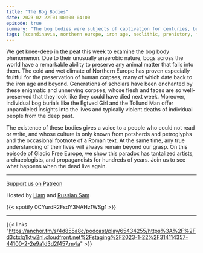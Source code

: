 ```yaml
---
title: "The Bog Bodies"
date: 2023-02-22T01:00:00-04:00
episode: true
summary: "The bog bodies were subjects of captivation for centuries, but just who were these people and why were they deposited in bogs?"
tags: [scandinavia, northern europe, iron age, neolithic, prehistory, florida]
---
```


We get knee-deep in the peat this week to examine the bog body phenomenon. Due to their unusually anaerobic nature, bogs across the world have a remarkable ability to preserve any animal matter that falls into them. The cold and wet climate of Northern Europe has proven especially fruitful for the preservation of human corpses, many of which date back to the iron age and beyond. Generations of scholars have been enchanted by these enigmatic and unnerving corpses, whose flesh and faces are so well-preserved that they look like they could have died next week. Moreover, individual bog burials like the Egtved Girl and the Tollund Man offer unparalleled insights into the lives and typically violent deaths of individual people from the deep past. 

The existence of these bodies gives a voice to a people who could not read or write, and whose culture is only known from potsherds and petroglyphs and the occasional footnote of a Roman text. At the same time, any true understanding of their lives will always remain beyond our grasp. On this episode of Gladio Free Europe, we show this paradox has tantalized artists, archaeologists, and propagandists for hundreds of years. Join us to see what happens when the dead live again.

---
[Support us on Patreon](https://www.patreon.com/GladioFreeEurope)

Hosted by [Liam](https://twitter.com/LegoRacers2) and [Russian Sam](https://twitter.com/reelCheburashka)

{{< spotify 0CYurdR2FsdY3NAHz1WSg1 >}}

---

{{< links "https://anchor.fm/s/4d855a8c/podcast/play/65434255/https%3A%2F%2Fd3ctxlq1ktw2nl.cloudfront.net%2Fstaging%2F2023-1-22%2F314114357-44100-2-2e9a1d3d2f457.m4a" >}}


